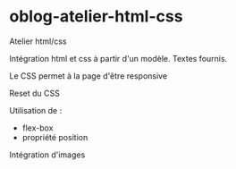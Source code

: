 # oblog-atelier-html-css
Atelier html/css

Intégration html et css à partir d'un modèle.
Textes fournis.

Le CSS permet à la page d'être responsive

Reset du CSS

Utilisation de :
  - flex-box
  - propriété position
 
 Intégration d'images
 
 
